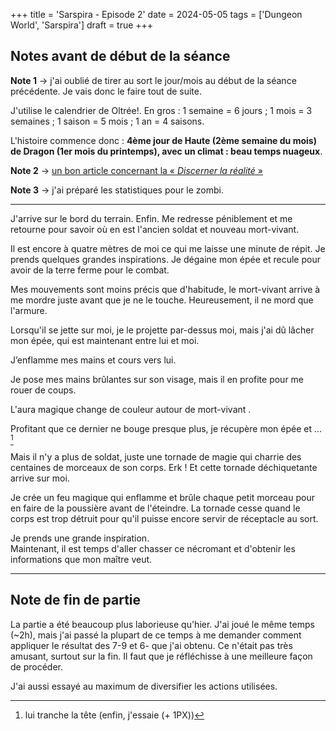 +++
title = 'Sarspira - Episode 2'
date = 2024-05-05
tags = ['Dungeon World', 'Sarspira']
draft = true
+++

## Notes avant de début de la séance

**Note 1** → j'ai oublié de tirer au sort le jour/mois au début de la séance précédente. Je vais donc le faire tout de suite.

J'utilise le calendrier de Oltrée!. En gros : 1 semaine = 6 jours ; 1 mois = 3 semaines ; 1 saison = 5 mois ; 1 an = 4 saisons.

L'histoire commence donc : **4ème jour de Haute (2ème semaine du mois) de Dragon (1er mois du printemps), avec un climat : beau temps nuageux**.

**Note 2** → [un bon article concernant la « *Discerner la réalité* »](https://dungeonworld.gplusarchive.online/2016/08/26/in-defense-of-discern-realities/)

**Note 3** → j'ai préparé les statistiques pour le zombi.

-----

J'arrive sur le bord du terrain. Enfin. Me redresse péniblement et me retourne pour savoir où en est l'ancien soldat et nouveau mort-vivant.

Il est encore à quatre mètres de moi ce qui me laisse une minute de répit. Je prends quelques grandes inspirations. Je dégaine mon épée et recule pour avoir de la terre ferme pour le combat.

Mes mouvements sont moins précis que d'habitude, le mort-vivant arrive à me mordre juste avant que je ne le touche. Heureusement, il ne mord que l'armure.

Lorsqu'il se jette sur moi, je le projette par-dessus moi, mais j'ai dû lâcher mon épée, qui est maintenant entre lui et moi.

J’enflamme mes mains et cours vers lui.

Je pose mes mains brûlantes sur son visage, mais il en profite pour me rouer de coups.

L'aura magique change de couleur autour de mort-vivant .

Profitant que ce dernier ne bouge presque plus, je récupère mon épée et ... [^1]

[^1]: lui tranche la tête (enfin, j'essaie (+ 1PX))

Mais il n'y a plus de soldat, juste une tornade de magie qui charrie des centaines de morceaux de son corps. Erk ! Et cette tornade déchiquetante arrive sur moi.

Je crée un feu magique qui enflamme et brûle chaque petit morceau pour en faire de la poussière avant de l'éteindre. La tornade cesse quand le corps est trop détruit pour qu'il puisse encore servir de réceptacle au sort.

Je prends une grande inspiration.  
Maintenant, il est temps d'aller chasser ce nécromant et d'obtenir les informations que mon maître veut.

----

## Note de fin de partie

La partie a été beaucoup plus laborieuse qu'hier. J'ai joué le même temps (~2h), mais j'ai passé la plupart de ce temps à me demander comment appliquer le résultat des 7-9 et 6- que j'ai obtenu. Ce n'était pas très amusant, surtout sur la fin. Il faut que je réfléchisse à une meilleure façon de procéder.

J'ai aussi essayé au maximum de diversifier les actions utilisées.

